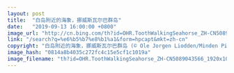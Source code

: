 ```yaml
---
layout: post
title:  "白岛附近的海象，挪威斯瓦尔巴群岛"
date:   "2019-09-13 16:00:00 +0800"
image_url: "http://cn.bing.com/th?id=OHR.ToothWalkingSeahorse_ZH-CN5089043566_1920x1080.jpg&rf=LaDigue_1920x1080.jpg&pid=hp"
link: "/search?q=%e6%b5%b7%e8%b1%a1&form=hpcapt&mkt=zh-cn"
copyright: "白岛附近的海象，挪威斯瓦尔巴群岛 (© Ole Jorgen Liodden/Minden Pictures)"
image_hash: "0814a8b4035c272fc4c15e5cf1c1019a"
image_filename: "th?id=OHR.ToothWalkingSeahorse_ZH-CN5089043566_1920x1080.jpg&rf=LaDigue_1920x1080.jpg&pid=hp"
---
```

